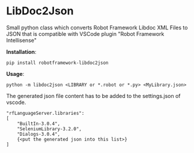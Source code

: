 
# LibDoc2Json
Small python class which converts Robot Framework Libdoc XML Files to JSON that is compatible with VSCode plugin "Robot Framework Intellisense"

**Installation**:

    pip install robotframework-libdoc2json

**Usage**:

    python -m libdoc2json <LIBRARY or *.robot or *.py> <MyLibrary.json>

The generated json file content has to be added to the settings.json of vscode.

    "rfLanguageServer.libraries": 
    [
        "BuiltIn-3.0.4",
        "SeleniumLibrary-3.2.0",
        "Dialogs-3.0.4",
        {<put the generated json into this list>}
    ]
  
